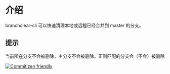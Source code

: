 # 介绍

branchclear-cli 可以快速清理本地或远程已经合并到 master 的分支。

## 提示

当前所在分支不会被删除，主分支不会被删除。正则匹配的分支会（不会）被删除

[![Commitizen friendly](https://img.shields.io/badge/commitizen-friendly-brightgreen.svg)](http://commitizen.github.io/cz-cli/)
